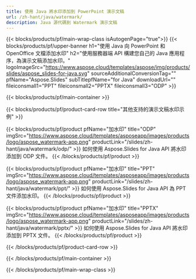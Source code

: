 ```yaml
---
title: 使用 Java 將水印添加到 PowerPoint 演示文稿
url: /zh-hant/java/watermark/
description: Java 源代碼到 Watermark 演示文稿
---
```


{{< blocks/products/pf/main-wrap-class isAutogenPage="true">}}
{{< blocks/products/pf/upper-banner h1="使用 Java 向 PowerPoint 和 OpenOffice 文檔添加水印" h2="使用服務器端 API 構建您自己的 Java 應用程序，為演示文稿添加水印。" logoImageSrc="https://www.aspose.cloud/templates/aspose/img/products/slides/aspose_slides-for-java.svg" sourceAdditionalConversionTag="" pfName="Aspose.Slides" subTitlepfName="for Java" downloadUrl="" fileiconsmall1="PPT" fileiconsmall2="PPTX" fileiconsmall3="ODP" >}}

{{< blocks/products/pf/main-container >}}

{{< blocks/products/pf/product-card-row title="其他支持的演示文稿水印示例" >}}

{{< blocks/products/pf/product pfName="加水印" title="ODP" imgSrc="https://www.aspose.cloud/templates/asposeapp/images/products/logo/aspose_watermark-app.png" productLink="/slides/zh-hant/java/watermark/odp/" >}}
如何使用 Aspose.Slides for Java API 將水印添加到 ODP 文件。
{{< /blocks/products/pf/product >}}

{{< blocks/products/pf/product pfName="加水印" title="PPT" imgSrc="https://www.aspose.cloud/templates/asposeapp/images/products/logo/aspose_watermark-app.png" productLink="/slides/zh-hant/java/watermark/ppt/" >}}
如何使用 Aspose.Slides for Java API 為 PPT 文件添加水印。
{{< /blocks/products/pf/product >}}

{{< blocks/products/pf/product pfName="加水印" title="PPTX" imgSrc="https://www.aspose.cloud/templates/asposeapp/images/products/logo/aspose_watermark-app.png" productLink="/slides/zh-hant/java/watermark/pptx/" >}}
如何使用 Aspose.Slides for Java API 將水印添加到 PPTX 文件。
{{< /blocks/products/pf/product >}}



{{< /blocks/products/pf/product-card-row >}}

{{< /blocks/products/pf/main-container >}}
    
{{< /blocks/products/pf/main-wrap-class >}}